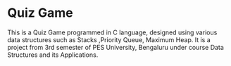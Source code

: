 # Quiz Game
 This is a Quiz Game programmed in C language, designed using various data structures such as Stacks ,Priority Queue, Maximum Heap. It is a project from 3rd semester of PES University, Bengaluru under course Data Structures and its Applications.

